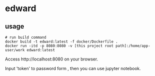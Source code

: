 # edward

## usage

```
# run build command
docker build -t edward:latest -f docker/Dockerfile .
docker run -itd -p 8080:8080 -v [this project root path]:/home/app-user/work edward:latest
```

Access http://localhost:8080 on your browser.

Input 'token' to password form , then you can use jupyter notebook.